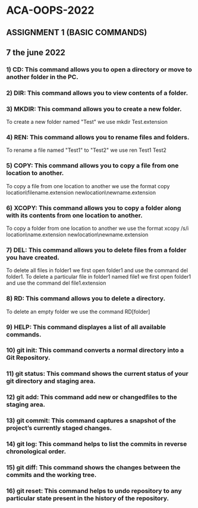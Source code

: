 # ACA-OOPS-2022
## ASSIGNMENT 1 (BASIC  COMMANDS)
## 7 the june 2022 
### 1) CD: This command allows you to open a directory or move to another folder in the PC.
### 2) DIR: This command allows you to view contents of a folder.
### 3) MKDIR: This command allows you to create a new folder.
   To create a new folder named "Test" we use mkdir Test.extension
### 4) REN: This command allows you to rename files and folders.
   To rename a file named "Test1" to "Test2" we use ren Test1 Test2
### 5) COPY: This command allows you to copy a file from one location to another.
   To copy a file from one location to another we use the format copy location\filename.extension newlocation\newname.extension
### 6) XCOPY: This command allows you to copy a folder along with its contents from one location to another.
   To copy a folder from one location to another we use the format xcopy /s/i location\name.extension           newlocation\newname.extension
### 7) DEL: This command allows you to delete files from a folder you have created.
   To delete all files in folder1 we first open folder1 and use the command del folder1.
   To delete a particular file in folder1 named file1 we first open folder1 and use the command del file1.extension
### 8) RD: This command allows you to delete a directory.
   To delete an empty folder we use the command RD[folder]
### 9) HELP: This command displayes a list of all available commands.
### 10) git init: This command converts a normal directory into a Git Repository.
### 11) git status: This command shows the current status of your git directory and staging area.
### 12) git add: This command add new or changedfiles to the staging area.
### 13) git commit: This command captures a snapshot of the project’s currently staged changes.
### 14) git log: This command helps to list the commits in reverse chronological order.
### 15) git diff: This command shows the changes between the commits and the working tree.
### 16) git reset: This command helps to undo repository to any particular state present in the history of the repository.



